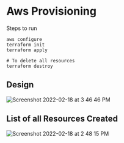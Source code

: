 # Aws Provisioning

Steps to run
```
aws configure
terraform init
terraform apply

# To delete all resources
terraform destroy
```

## Design
![Screenshot 2022-02-18 at 3 46 46 PM](https://user-images.githubusercontent.com/29350756/154663362-ef0a8dd8-4062-4995-98c6-b8598b5e7a27.png)



## List of all Resources Created
![Screenshot 2022-02-18 at 2 48 15 PM](https://user-images.githubusercontent.com/29350756/154654291-800c8e57-fd90-4741-a21a-209841812a87.png)
